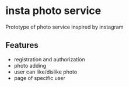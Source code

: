 # insta photo service

Prototype of photo service inspired by instagram

## Features

- registration and authorization
- photo adding
- user can like/dislike photo
- page of specific user
